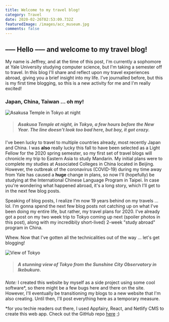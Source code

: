 ```yaml
---
title: Welcome to my travel blog!
category: Travel
date: 2020-02-26T02:53:09.732Z
featuredImage: /images/acc_museum.jpg
comments: false
---
```

## **––– Hello ––– and welcome to my travel blog!**

My name is Jeffrey, and at the time of this post, I'm currently a sophomore at Yale University studying computer science, but I'm taking a semester off to travel. In this blog I'll share and reflect upon my travel experiences abroad, giving you a brief insight into my life. I've journalled before, but this is my first time blogging, so this is a new activity for me and I'm really excited!

### Japan, China, Taiwan ... oh my!

![Asakusa Temple in Tokyo at night](/images/asakusa_temple_night.jpg "Asakusa Temple")

> ##### Asakusa Temple at night, in Tokyo, a few hours before the New Year. The line doesn't look too bad here, but boy, it got **crazy.**

I've been lucky to travel to multiple countries already, most recently Japan and China. I was **also** really lucky this fall to have been selected as a Light Fellow for the 2020 spring semester, so my first set of travel blogs will chronicle my trip to Eastern Asia to study Mandarin. My initial plans were to complete my studies at Associated Colleges in China located in Beijing. However, the outbreak of the coronavirus (COVID-19) during my time away from Yale has caused a **huge** change in plans, so now I'll (hopefully) be studying at the International Chinese Language Program in Taipei. In case you're wondering what happened abroad, it's a long story, which I'll get to in the next few blog posts.

Speaking of blog posts, I realize I'm now 19 years behind on my travels ... lol. I'm gonna spend the next few blog posts not catching up on what I've been doing my entire life, but rather, my travel plans for 2020. I've already got a post on my two week trip to Tokyo coming up next (spoiler photos in this post), along with my incredibl(y short-lived) 2-week "study abroad" program in China. 

Whew. Now that I've gotten all the technicalities out of the way ... let's get blogging!

![View of Tokyo ](/images/tokyo_view.jpg "View of Tokyo")

> ##### *A stunning view of Tokyo from the Sunshine City Observatory in Ikebukuro.*

*Note:* I created this website by myself as a side project using some cool software*, so there might be a few bugs here and there on the site. However, I'll eventually be transitioning my blogs to a new website that I'm also creating. Until then, I'll post everything here as a temporary measure.

\*for you techie readers out there, I used Appfairy, React, and Netlify CMS to create this web app. Check out the GitHub repo [here](https://github.com/JeffreyYu2018/personal-websitev3) ;)
